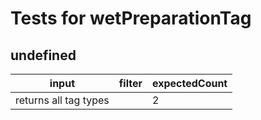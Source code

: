 # Tests for wetPreparationTag

## undefined

| input                 | filter | expectedCount |
| --------------------- | ------ | ------------- |
| returns all tag types |        | 2             |
